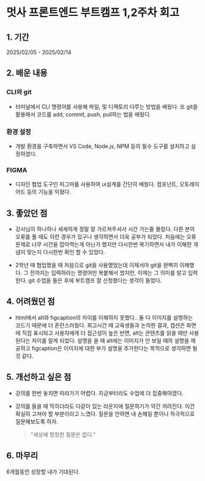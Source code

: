 # 멋사 프론트엔드 부트캠프 1,2주차 회고

## 1. 기간

2025/02/05 - 2025/02/14

## 2. 배운 내용

### CLI와 git

- 터미널에서 CLI 명령어를 사용해 파일, 및 디렉토리 다루는 방법을 배웠다. 또 git을 활용해서 코드를 add, commit, push, pull하는 법을 배웠다.

### 환경 설정

- 개발 환경을 구축하면서 VS Code, Node.js, NPM 등의 필수 도구를 설치하고 설정하였다.

### FIGMA

- 디자인 협업 도구인 피그마를 사용하여 ui설계를 간단히 배웠다. 컴포넌트, 오토레이어드 등의 기능을 익혔다.

## 3. 좋았던 점

- 강사님이 하나하나 세세하게 정말 잘 가르쳐주셔서 시간 가는줄 몰랐다. 다른 분의 오류를 풀 때도 이런 경우가 있구나 생각하면서 더욱 공부가 되었다. 처음에는 오류 문제로 너무 시간을 잡아먹는게 아닌가 했지만 다시한번 복기하면서 내가 이해한 개념이 맞는지 다시한번 확인 할 수 있었다.

- 2학년 때 협업했을 때 처음으로 git을 사용했었는데 이제서야 git을 완벽히 이해했다. 그 전까지는 입력하라는 명령어만 복붙해서 썼지만, 이제는 그 의미를 알고 입력한다. git 수업을 들은 후에 부트캠프 잘 신청했다는 생각이 들었다.

## 4. 어려웠던 점

- html에서 alt와 figcaption의 차이를 이해하지 못했다.. 둘 다 이미지를 설명하는 코드기 때문에 더 혼란스러웠다. 회고시간 때 교육생들과 논의한 결과, 캡션은 화면에 직접 표시되고 사용자에게 더 접근성이 높은 반면, alt는 콘텐츠를 읽을 때만 사용된다는 차이를 알게 되었다. 설명을 쓸 때 alt에는 이미지가 안 보일 때의 설명을 제공하고 figcaption은 이미지에 대한 부가 설명을 추가한다는 목적으로 생각하면 될 것 같다.

## 5. 개선하고 싶은 점

- 강의를 한번 놓치면 따라가기 어렵다. 지금부터라도 수업에 더 집중해야겠다.

- 강의를 들을 때 막히더라도 다같이 있는 라운지에 질문하기가 약간 꺼려진다. 이건 확실히 고쳐야 할 부분이라고 느꼈다. 질문을 안하면 내 손해일 뿐이니 적극적으로 질문해보도록 하자.
  > "세상에 멍청한 질문은 없다."

## 6. 마무리

6개월동안 성장할 내가 기대된다.
